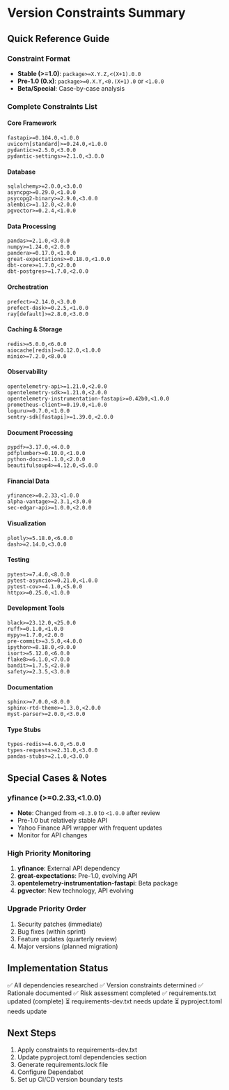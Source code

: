 # Version Constraints Summary

## Quick Reference Guide

### Constraint Format
- **Stable (>=1.0)**: `package>=X.Y.Z,<(X+1).0.0`
- **Pre-1.0 (0.x)**: `package>=0.X.Y,<0.(X+1).0` or `<1.0.0`
- **Beta/Special**: Case-by-case analysis

### Complete Constraints List

#### Core Framework
```
fastapi>=0.104.0,<1.0.0
uvicorn[standard]>=0.24.0,<1.0.0
pydantic>=2.5.0,<3.0.0
pydantic-settings>=2.1.0,<3.0.0
```

#### Database
```
sqlalchemy>=2.0.0,<3.0.0
asyncpg>=0.29.0,<1.0.0
psycopg2-binary>=2.9.0,<3.0.0
alembic>=1.12.0,<2.0.0
pgvector>=0.2.4,<1.0.0
```

#### Data Processing
```
pandas>=2.1.0,<3.0.0
numpy>=1.24.0,<2.0.0
pandera>=0.17.0,<1.0.0
great-expectations>=0.18.0,<1.0.0
dbt-core>=1.7.0,<2.0.0
dbt-postgres>=1.7.0,<2.0.0
```

#### Orchestration
```
prefect>=2.14.0,<3.0.0
prefect-dask>=0.2.5,<1.0.0
ray[default]>=2.8.0,<3.0.0
```

#### Caching & Storage
```
redis>=5.0.0,<6.0.0
aiocache[redis]>=0.12.0,<1.0.0
minio>=7.2.0,<8.0.0
```

#### Observability
```
opentelemetry-api>=1.21.0,<2.0.0
opentelemetry-sdk>=1.21.0,<2.0.0
opentelemetry-instrumentation-fastapi>=0.42b0,<1.0.0
prometheus-client>=0.19.0,<1.0.0
loguru>=0.7.0,<1.0.0
sentry-sdk[fastapi]>=1.39.0,<2.0.0
```

#### Document Processing
```
pypdf>=3.17.0,<4.0.0
pdfplumber>=0.10.0,<1.0.0
python-docx>=1.1.0,<2.0.0
beautifulsoup4>=4.12.0,<5.0.0
```

#### Financial Data
```
yfinance>=0.2.33,<1.0.0
alpha-vantage>=2.3.1,<3.0.0
sec-edgar-api>=1.0.0,<2.0.0
```

#### Visualization
```
plotly>=5.18.0,<6.0.0
dash>=2.14.0,<3.0.0
```

#### Testing
```
pytest>=7.4.0,<8.0.0
pytest-asyncio>=0.21.0,<1.0.0
pytest-cov>=4.1.0,<5.0.0
httpx>=0.25.0,<1.0.0
```

#### Development Tools
```
black>=23.12.0,<25.0.0
ruff>=0.1.0,<1.0.0
mypy>=1.7.0,<2.0.0
pre-commit>=3.5.0,<4.0.0
ipython>=8.18.0,<9.0.0
isort>=5.12.0,<6.0.0
flake8>=6.1.0,<7.0.0
bandit>=1.7.5,<2.0.0
safety>=2.3.5,<3.0.0
```

#### Documentation
```
sphinx>=7.0.0,<8.0.0
sphinx-rtd-theme>=1.3.0,<2.0.0
myst-parser>=2.0.0,<3.0.0
```

#### Type Stubs
```
types-redis>=4.6.0,<5.0.0
types-requests>=2.31.0,<3.0.0
pandas-stubs>=2.1.0,<3.0.0
```

## Special Cases & Notes

### yfinance (>=0.2.33,<1.0.0)
- **Note**: Changed from `<0.3.0` to `<1.0.0` after review
- Pre-1.0 but relatively stable API
- Yahoo Finance API wrapper with frequent updates
- Monitor for API changes

### High Priority Monitoring
1. **yfinance**: External API dependency
2. **great-expectations**: Pre-1.0, evolving API
3. **opentelemetry-instrumentation-fastapi**: Beta package
4. **pgvector**: New technology, API evolving

### Upgrade Priority Order
1. Security patches (immediate)
2. Bug fixes (within sprint)
3. Feature updates (quarterly review)
4. Major versions (planned migration)

## Implementation Status

✅ All dependencies researched
✅ Version constraints determined
✅ Rationale documented
✅ Risk assessment completed
✅ requirements.txt updated (complete)
⏳ requirements-dev.txt needs update
⏳ pyproject.toml needs update

## Next Steps

1. Apply constraints to requirements-dev.txt
2. Update pyproject.toml dependencies section
3. Generate requirements.lock file
4. Configure Dependabot
5. Set up CI/CD version boundary tests
